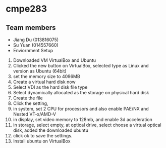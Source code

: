 # cmpe283
## Team members
* Jiang Du (013816075)
* Su Yuan (014557660)
* Enviornment Setup
1.	Downloaded VM VirtualBox and Ubuntu
2.	Clicked the new button on VirtualBox, selected type as Linux and version as Ubuntu (64bit)
3.	set the memory size to 4096MB
4.	Create a virtual hard disk now
5.	Select VDI as the hard disk file type
6.	Select dynamically allocated as the storage on physical hard disk
7.	Create the file
8.	Click the setting, 
9.	in system, set 2 CPU for processors and also enable PAE/NX and Nested VT-x/AMD-V
10.	in display, set video memory to 128mb, and enable 3d acceleration
11.	in storage, select empty, at optical drive, select choose a virtual optical disk, added the downloaded ubuntu 
12.	click ok to save the settings. 
13.	Install ubuntu on VirtualBox


